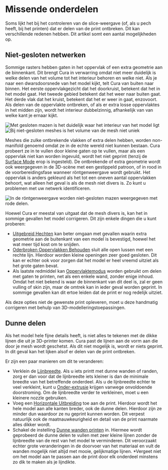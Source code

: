 Missende onderdelen
====
Soms lijkt het bij het controleren van de slice-weergave (of, als u pech heeft, bij het printen) dat er delen van de print ontbreken. Dit kan verschillende redenen hebben. Dit artikel somt een aantal mogelijkheden op.

Niet-gesloten netwerken
----
Sommige rasters hebben gaten in het oppervlak of een extra geometrie aan de binnenkant. Dit brengt Cura in verwarring omdat niet meer duidelijk is welke delen van het volume tot het interieur behoren en welke niet. Als je naar een dwarsdoorsnede van het model kijkt, telt Cura van buiten naar binnen. Het eerste oppervlakgezicht dat het doorkruist, betekent dat het in het model gaat. Het tweede gebied betekent dat het weer naar buiten gaat. Het derde vlak dat het kruist, betekent dat het er weer in gaat, enzovoort. Als delen van de oppervlakte ontbreken, of als er extra losse oppervlaktes in het midden zijn, wordt het interieur dubbelzinnig, afhankelijk van van welke kant je ernaar kijkt.

![Met gesloten mazen is het duidelijk waar het interieur van het model ligt](../../../articles/images/manifold_correct.svg)
![Bij niet-gesloten meshes is het volume van de mesh niet uniek](../../../articles/images/manifold_incorrect.svg)

Meshes die zulke ontbrekende vlakken of extra delen hebben, worden non-manifold genoemd omdat ze in de echte wereld niet kunnen bestaan. Cura probeert ze in te vullen door kleine gaten op te vullen, maar als een oppervlak niet kan worden ingevuld, wordt het niet geprint (tenzij de [Surface Mode](../blackmagic/magic_mesh_surface_mode.md) erop is ingesteld). De ontbrekende of extra geometrie wordt ook weergegeven in de 3D-scène met een gestippeld patroon, of in rood in de voorbereidingsfase wanneer röntgenweergave wordt gebruikt. Het oppervlak is anders gekleurd als het tot een oneven aantal oppervlakken behoort, wat alleen het geval is als de mesh niet divers is. Zo kunt u problemen met uw netwerk identificeren.

![In de röntgenweergave worden niet-gesloten mazen weergegeven met rode delen.](../../../articles/images/x_ray.png)

Hoewel Cura er meestal van uitgaat dat de mesh divers is, kan het in sommige gevallen het model corrigeren. Dit zijn enkele dingen die u kunt proberen:
* [Uitgebreid Hechten](../meshfix/meshfix_extensive_stitching.md) kan beter omgaan met gevallen waarin extra geometrie aan de buitenkant van een model is bevestigd, hoewel het wat meer tijd kost om te snijden.
* [Oderbroken Oppervlakken Behouden](../meshfix/meshfix_keep_open_polygons.md) sluit alle open lussen met een rechte lijn. Hierdoor worden kleine openingen zeer goed gesloten. Dit kan er echter ook voor zorgen dat het model er heel vreemd uitziet als het grote gaten bevat.
* Als laatste redmiddel kan [Oppervlaktemodus](../blackmagic/magic_mesh_surface_mode.md) worden gebruikt om delen met gaten te printen, net als een enkele wand, zonder enige inhoud. Omdat het niet bekend is waar de binnenkant van dit deel is, zal er geen vulling of skin zijn, maar de omtrek kan in ieder geval worden geprint. In sommige gevallen kan dit ertoe leiden dat de print er nog redelijk uitziet.

Als deze opties niet de gewenste print opleveren, moet u deze handmatig corrigeren met behulp van 3D-modelleringstoepassingen.

Dunne delen
----
Als het model hele fijne details heeft, is niet alles te tekenen met de dikke lijnen die uit je 3D-printer komen. Cura past de lijnen aan de vorm aan die door je mesh wordt geschetst. Als dit niet mogelijk is, wordt er niets geprint. In dit geval kan het lijken alsof er delen van de print ontbreken.

Er zijn een paar manieren om dit te veranderen:
* Verklein de [Lijnbreedte](../resolution/line_width.md). Als u iets printt met dunne wanden of randen, zorg er dan voor dat de lijnbreedte iets kleiner is dan de minimale breedte van het betreffende onderdeel. Als u de lijnbreedte echter te veel verkleint, kunt u [Onder-extrusie](underextrusion.md) krijgen vanwege onvoldoende doorstroming. Om de lijnbreedte verder te verkleinen, moet u een kleinere nozzle gebruiken.
* Voeg een [Horizontale Uitbreiding](../shell/xy_offset.md) toe aan de print. Hierdoor wordt het hele model aan alle kanten breder, ook de dunne delen. Hierdoor zijn ze minder dun waardoor ze nu geprint kunnen worden. Dit verpest natuurlijk ook de maatnauwkeurigheid en detail van de print naarmate alles dikker wordt.
* Schakel de instelling [Dunne wanden printen](../shell/fill_outline_gaps.md) in. Hiermee wordt geprobeerd de dunne delen te vullen met zeer kleine lijnen zonder de lijnbreedte van de rest van het model te verminderen. Dit veroorzaakt echter grote veranderingen in de doorvoer van het materiaal en vult de wanden mogelijk niet altijd met mooie, gelijkmatige lijnen.
*Vergeet niet om het model aan te passen aan de print door elk onderdeel minstens zo dik te maken als je lijndikte.